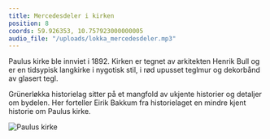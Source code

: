 ```yaml
---
title: Mercedesdeler i kirken
position: 8
coords: 59.926353, 10.757923000000005
audio_file: "/uploads/lokka_mercedesdeler.mp3"
---
```


Paulus kirke ble innviet i 1892. Kirken er tegnet av arkitekten Henrik Bull og er en tidsypisk langkirke i nygotisk stil, i rød upusset teglmur og dekorbånd av glasert tegl.

Grünerløkka historielag sitter på et mangfold av ukjente historier og detaljer om bydelen. Her forteller Eirik Bakkum fra historielaget en mindre kjent historie om Paulus kirke.

![Paulus kirke](/uploads/lokka_paulus-kirke.jpg)
